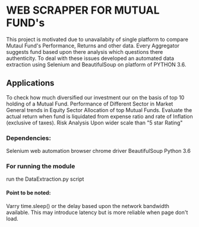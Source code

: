 # WEB SCRAPPER FOR MUTUAL FUND's

This project is motivated due to unavailabity of single platform to compare Mutaul Fund's Performance, Returns and other data. Every Aggregator suggests fund based upon there analysis which questions there authenticity. To deal with these issues developed an automated data extraction using Selenium and BeautifulSoup on platform of PYTHON 3.6.

## Applications

To check how much diversified our investment our on the basis of top 10 holding of a Mutual Fund. 
Performance of Different Sector in Market
General trends in Equity Sector Allocation of top Mutual Funds.
Evaluate the actual return when fund is liquidated from expense ratio and rate of Inflation (exclusive of taxes).
Risk Analysis Upon wider scale than "5 star Rating"

### Dependencies:

Selenium web automation browser
chrome driver
BeautifulSoup
Python 3.6

### For running the module
run the DataExtraction.py script 

#### Point to be noted:
Varry time.sleep() or the delay based upon the network bandwidth available. This may introduce latency but is more reliable when page don't load.

